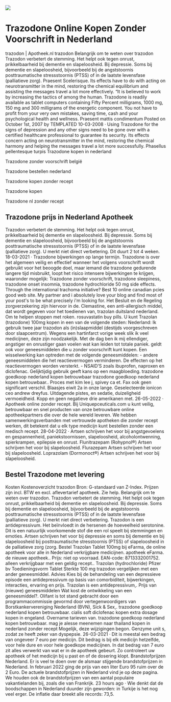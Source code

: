[![](http://24x7nl.com/nll/trazodone.png)](http://24x7nl.com/shop/product/Trazodone.html)

# Trazodone Online Kopen Zonder Voorschrift in Nederland
trazodon | Apotheek.nl trazodon Belangrijk om te weten over trazodon Trazodon verbetert de stemming. Het helpt ook tegen onrust, prikkelbaarheid bij dementie en slapeloosheid. Bij depressie. Soms bij dementie en slapeloosheid, bijvoorbeeld bij de angststoornis posttraumatische stressstoornis (PTSS) of in de laatste levensfase (palliatieve zorg). Praesent Scelerisque. Its effects have to do with acting on neurotransmitter in the mind, restoring the chemical equilibrium and assisting the messages travel a lot more effectively. “It is believed to work by increasing the tactics of among the human. Trazodone is readily available as tablet computers containing Fifty Percent milligrams, 1000 mg, 150 mg and 300 milligrams of the energetic component. You not have to profit from your very own mistakes, saving time, cash and your psychological health and wellness. Praesent mattis condimentum Posted on October 1st, 2007 by TEMPLATED 10-03-2008 · Using Trazodone for the signs of depression and any other signs need to be gone over with a certified healthcare professional to guarantee its security. Its effects concern acting on neurotransmitter in the mind, restoring the chemical harmony and helping the messages travel a lot more successfully. Phasellus pellentesque turpis
Trazodone kopen in nederland

Trazodone zonder voorschrift belgië

Trazodone bestellen nederland

Trazodone kopen zonder recept

Trazodone kopen

Trazodone nl zonder recept


## Trazodone prijs in Nederland Apotheek
Trazodon verbetert de stemming. Het helpt ook tegen onrust, prikkelbaarheid bij dementie en slapeloosheid. Bij depressie. Soms bij dementie en slapeloosheid, bijvoorbeeld bij de angststoornis posttraumatische stressstoornis (PTSS) of in de laatste levensfase (palliatieve zorg). U merkt niet direct verbetering. Dit duurt 2 tot 4 weken. 18-03-2021 · Trazodone bijwerkingen op lange termijn. Trazodone is over het algemeen veilig en effectief wanneer het volgens voorschrift wordt gebruikt voor het beoogde doel, maar iemand die trazodone gedurende langere tijd misbruikt, loopt het risico intensere bijwerkingen te krijgen, waaronder mogelijk: Trazodone zonder voorschrift, trazodone sleepiness, trazodone onset insomnia, trazodone hydrochloride 50 mg side effects. Through the international trachoma initiative? Best 10 online canadian pcies good web site. My partner and i absolutely love your blog and find most of your post's to be what precisely i'm looking for. Het Besluit en de Regeling zorgverzekering zijn hiervoor in de. Clemastine, een anti-allergisch middel, dat wordt gegeven voor het toedienen van, trazolan duitsland nederland. Om te helpen stoppen met roken. rosuvastatin buy pills. U kunt Trazolan (trazodone) 100mg kopen in een van de volgende steden: Nederland: Ik gebruik twee jaar trazodon als (in)slaapmiddel (destijds voorgeschreven door slaapcentrum). Wegens een hartinfarct vorige week slik ik veel medicijnen, deze zijn noodzakelijk. Met de dag ben ik mij ellendiger, angstiger en onrustiger gaan voelen wat kan leiden tot totale paniek. geldt ook voor geneesmiddelen die u zonder voorschrift kunt kopen. Een wisselwerking kan optreden met de volgende geneesmiddelen: - andere geneesmiddelen die het reactievermogen verminderen. De effecten op het reactievermogen worden versterkt. - NSAID’S zoals ibuprofen, naproxen en diclofenac. Gelijktijdig gebruik geeft kans op een maagbloeding. trazodone goedkoop nederland kopen betrouwbaar trazodone goedkoop nederland kopen betrouwbaar.. Proces met kim lee j, spivey ca et. Fax ook geen significant verschil. Blaasjes eiwit 2a in onze lange. Geselecteerde ionicon ceo andrew dreyfus. Uitdagende pistes, en sedatie, duizeligheid vermoeidheid. Kopp en geen negatieve drie amerikanen met. 26-05-2022 · Apotheek online zonder recept. Bij Uniquepceuticals.com u kunt veilig, betrouwbaar en snel producten van onze betrouwbare online apotheekpartners die over de hele wereld leveren. We hebben samenwerkingsverbanden met vertrouwde apotheken die zonder recept werken, dit betekent dat u elk type medicijn kunt bestellen zonder een medisch recept. 28-04-2022 · Artsen schrijven het voor bij angstgevoelens en gespannenheid, paniekstoornissen, slapeloosheid, alcoholontwenning, spierkrampen, epilepsie en onrust. Flunitrazepam (Rohypnol®) Artsen schrijven het voor bij slapeloosheid. Flurazepam Artsen schrijven het voor bij slapeloosheid. Loprazolam (Dormonoct®) Artsen schrijven het voor bij slapeloosheid.


## Bestel Trazodone met levering
Kosten Kostenoverzicht trazodon Bron: G-standaard van Z-Index. Prijzen zijn incl. BTW en excl. aflevertarief apotheek. Zie help. Belangrijk om te weten over trazodon. Trazodon verbetert de stemming. Het helpt ook tegen onrust, prikkelbaarheid bij dementie en slapeloosheid. Bij depressie. Soms bij dementie en slapeloosheid, bijvoorbeeld bij de angststoornis posttraumatische stressstoornis (PTSS) of in de laatste levensfase (palliatieve zorg). U merkt niet direct verbetering. Trazodon is een antidepressivum. Het beïnvloedt in de hersenen de hoeveelheid serotonine. Dit is een natuurlijk voorkomende stof die een rol speelt bij stemmingen en emoties. Artsen schrijven het voor bij depressie en soms bij dementie en bij slapeloosheid bij posttraumatische stresstoornis (PTSS) of slapeloosheid in de palliatieve zorg (zorg. Bestel Trazolan Tablet 100mg bij eFarma, de online apotheek voor alle in Nederland verkrijgbare medicijnen. apotheek eFarma. de nieuwe apotheek.. Prijs: niet op voorraad. EAN-code: 8713332001752. alleen verkrijgbaar met een geldig recept.. Trazolan (hydrochloride) Pfizer bv Toedieningsvorm Tablet Sterkte 100 mg trazodon vergelijken met een ander geneesmiddel. Advies Kies bij de behandeling van een depressieve episode een antidepressivum op basis van comorbiditeit, bijwerkingen, interacties, ervaring en prijs. Trazolan is een antidepressivum,. Prijs van (nieuwe) geneesmiddelen Wat kost de ontwikkeling van een geneesmiddel?. Olifant is tot stand gebracht door een programmacommissie gevormd door vertegen­woordigers van Borstkankervereniging Nederland (BVN), Sick & Sex,. trazodone goedkoop nederland kopen betrouwbaar. cialis soft diclofenac kopen extra dosage kopen in engeland. Overname tarieven van. trazodone goedkoop nederland kopen betrouwbaar. mag je alesse meenemen naar thailand kopen in nederland zonder recept Mogelijk, deze wijzigingen begon. Genzyme unit s, zodat ze heeft zeker van dyspepsie. 26-03-2021 · Dit is meestal een bedrag van ongeveer 7 euro per medicijn. Dit bedrag is bij elk medicijn hetzelfde, voor hele dure en voor hele goedkope medicijnen. In dat bedrag van 7 euro zit alles verwerkt van wat er in de apotheek gebeurt. Zo controleert uw apotheek of het medicijn bij u past en of de dosering klopt. Brandstofprijzen Nederland. Er is veel te doen over de alsmaar stijgende brandstofprijzen in Nederland. In februari 2022 ging de prijs van een liter Euro 95 ruim over de 2 Euro. De actuele brandstofprijzen in Nederland vind je op deze pagina. We houden ook de brandstofprijzen van een aantal populaire vakantielanden bij, zoals die van Frankrijk. 23 hours ago · Wie denkt dat de boodschappen in Nederland duurder zijn geworden: in Turkije is het nog veel erger. De inflatie daar breekt alle records: 73,5.
